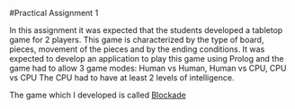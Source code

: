 #Practical Assignment 1

In this assignment it was expected that the students developed a tabletop game for 2 players.
This game is characterized by the type of board, pieces, movement of the pieces and by the ending conditions.
It was expected to develop an application to play this game using Prolog and the game had to allow 3 game modes: Human vs Human, Human vs CPU, CPU vs CPU
The CPU had to have at least 2 levels of intelligence.

The game which I developed is called [Blockade](https://boardgamegeek.com/boardgame/2559/blockade)
